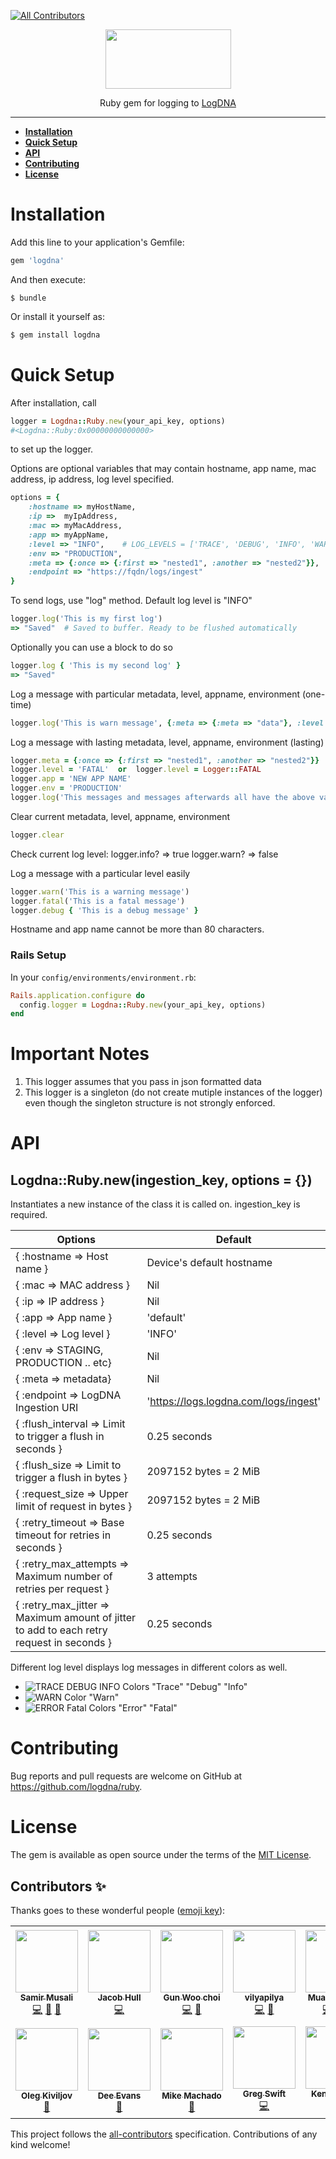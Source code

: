 
<!-- ALL-CONTRIBUTORS-BADGE:START - Do not remove or modify this section -->
[![All Contributors](https://img.shields.io/badge/all_contributors-13-orange.svg?style=flat-square)](#contributors-)
<!-- ALL-CONTRIBUTORS-BADGE:END -->
<p align="center">
  <a href="https://app.logdna.com">
    <img height="95" width="201" src="https://raw.githubusercontent.com/logdna/artwork/master/logo%2Bruby.png">
  </a>
  <p align="center">Ruby gem for logging to <a href="https://app.logdna.com">LogDNA</a></p>
</p>

---

* **[Installation](#installation)**
* **[Quick Setup](#quick-setup)**
* **[API](#api)**
* **[Contributing](#contributing)**
* **[License](#license)**

# Installation

Add this line to your application's Gemfile:

```ruby
gem 'logdna'
```

And then execute:

    $ bundle

Or install it yourself as:

```bash
$ gem install logdna
```



# Quick Setup

After installation, call

```ruby
logger = Logdna::Ruby.new(your_api_key, options)
#<Logdna::Ruby:0x00000000000000>
```

to set up the logger.

Options are optional variables that may contain hostname, app name, mac address, ip address, log level specified.

```ruby
options = {
    :hostname => myHostName,
    :ip =>  myIpAddress,
    :mac => myMacAddress,
    :app => myAppName,
    :level => "INFO",    # LOG_LEVELS = ['TRACE', 'DEBUG', 'INFO', 'WARN', 'ERROR', 'FATAL'] or your customized log level (custom levels for Rails have to be sent with a log message)
    :env => "PRODUCTION",
    :meta => {:once => {:first => "nested1", :another => "nested2"}},
    :endpoint => "https://fqdn/logs/ingest"
}
```

To send logs, use "log" method. Default log level is "INFO"

```ruby
logger.log('This is my first log')
=> "Saved"  # Saved to buffer. Ready to be flushed automatically
```

Optionally you can use a block to do so

```ruby
logger.log { 'This is my second log' }
=> "Saved"
```

Log a message with particular metadata, level, appname, environment (one-time)

```ruby
logger.log('This is warn message', {:meta => {:meta => "data"}, :level => "WARN", :app => "awesome", :env => "DEVELOPMENT"})
```

Log a message with lasting metadata, level, appname, environment (lasting)

```ruby
logger.meta = {:once => {:first => "nested1", :another => "nested2"}}
logger.level = 'FATAL'  or  logger.level = Logger::FATAL
logger.app = 'NEW APP NAME'
logger.env = 'PRODUCTION'
logger.log('This messages and messages afterwards all have the above values')
```

Clear current metadata, level, appname, environment

```ruby
logger.clear
```

Check current log level:
    logger.info? => true
    logger.warn? => false

Log a message with a particular level easily

```ruby
logger.warn('This is a warning message')
logger.fatal('This is a fatal message')
logger.debug { 'This is a debug message' }
```

Hostname and app name cannot be more than 80 characters.

### Rails Setup

In your `config/environments/environment.rb`:

```ruby
Rails.application.configure do
  config.logger = Logdna::Ruby.new(your_api_key, options)
end
```

# Important Notes

1. This logger assumes that you pass in json formatted data
2. This logger is a singleton (do not create mutiple instances of the logger) even though the singleton structure is not strongly enforced.

# API

## Logdna::Ruby.new(ingestion_key, options = {})

Instantiates a new instance of the class it is called on. ingestion_key is required.

| Options | Default |
|---------|---------|
|{ :hostname => Host name } | Device's default hostname |
|{ :mac => MAC address } | Nil |
|{ :ip => IP address } | Nil |
|{ :app => App name } | 'default' |
|{ :level => Log level } | 'INFO' |
|{ :env => STAGING, PRODUCTION .. etc} | Nil |
|{ :meta => metadata} | Nil |
|{ :endpoint => LogDNA Ingestion URI | 'https://logs.logdna.com/logs/ingest' |
|{ :flush_interval => Limit to trigger a flush in seconds } | 0.25 seconds |
|{ :flush_size => Limit to trigger a flush in bytes } | 2097152 bytes = 2 MiB |
|{ :request_size => Upper limit of request in bytes } | 2097152 bytes = 2 MiB |
|{ :retry_timeout => Base timeout for retries in seconds } | 0.25 seconds |
|{ :retry_max_attempts => Maximum number of retries per request } | 3 attempts |
|{ :retry_max_jitter => Maximum amount of jitter to add to each retry request in seconds } | 0.25 seconds |

Different log level displays log messages in different colors as well.
- ![TRACE DEBUG INFO Colors](https://placehold.it/15/515151/000000?text=+)   "Trace"  "Debug"  "Info"
- ![WARN Color](https://placehold.it/15/ec9563/000000?text=+)   "Warn"
- ![ERROR Fatal Colors](https://placehold.it/15/e37e7d/000000?text=+)   "Error"  "Fatal"



# Contributing

Bug reports and pull requests are welcome on GitHub at https://github.com/logdna/ruby.


# License

The gem is available as open source under the terms of the [MIT License](http://opensource.org/licenses/MIT).

## Contributors ✨

Thanks goes to these wonderful people ([emoji key](https://allcontributors.org/docs/en/emoji-key)):

<!-- ALL-CONTRIBUTORS-LIST:START - Do not remove or modify this section -->
<!-- prettier-ignore-start -->
<!-- markdownlint-disable -->
<table>
  <tr>
    <td align="center"><a href="https://github.com/smusali"><img src="https://avatars.githubusercontent.com/u/34287490?v=4?s=100" width="100px;" alt=""/><br /><sub><b>Samir Musali</b></sub></a><br /><a href="https://github.com/logdna/ruby/commits?author=smusali" title="Code">💻</a> <a href="https://github.com/logdna/ruby/commits?author=smusali" title="Documentation">📖</a> <a href="#maintenance-smusali" title="Maintenance">🚧</a></td>
    <td align="center"><a href="https://github.com/jakedipity"><img src="https://avatars.githubusercontent.com/u/29671917?v=4?s=100" width="100px;" alt=""/><br /><sub><b>Jacob Hull</b></sub></a><br /><a href="https://github.com/logdna/ruby/commits?author=jakedipity" title="Code">💻</a></td>
    <td align="center"><a href="https://github.com/MattChoi1"><img src="https://avatars.githubusercontent.com/u/19616902?v=4?s=100" width="100px;" alt=""/><br /><sub><b>Gun Woo choi</b></sub></a><br /><a href="https://github.com/logdna/ruby/commits?author=MattChoi1" title="Code">💻</a> <a href="https://github.com/logdna/ruby/commits?author=MattChoi1" title="Documentation">📖</a></td>
    <td align="center"><a href="https://github.com/vilyapilya"><img src="https://avatars.githubusercontent.com/u/17367511?v=4?s=100" width="100px;" alt=""/><br /><sub><b>vilyapilya</b></sub></a><br /><a href="https://github.com/logdna/ruby/commits?author=vilyapilya" title="Code">💻</a> <a href="https://github.com/logdna/ruby/commits?author=vilyapilya" title="Documentation">📖</a></td>
    <td align="center"><a href="https://github.com/respectus"><img src="https://avatars.githubusercontent.com/u/1046364?v=4?s=100" width="100px;" alt=""/><br /><sub><b>Muaz Siddiqui</b></sub></a><br /><a href="https://github.com/logdna/ruby/commits?author=respectus" title="Code">💻</a> <a href="#maintenance-respectus" title="Maintenance">🚧</a> <a href="https://github.com/logdna/ruby/pulls?q=is%3Apr+reviewed-by%3Arespectus" title="Reviewed Pull Requests">👀</a></td>
    <td align="center"><a href="https://github.com/badosu"><img src="https://avatars.githubusercontent.com/u/347552?v=4?s=100" width="100px;" alt=""/><br /><sub><b>Amadeus Folego</b></sub></a><br /><a href="https://github.com/logdna/ruby/issues?q=author%3Abadosu" title="Bug reports">🐛</a></td>
    <td align="center"><a href="https://github.com/mansoorelahi"><img src="https://avatars.githubusercontent.com/u/858265?v=4?s=100" width="100px;" alt=""/><br /><sub><b>Mansoor</b></sub></a><br /><a href="https://github.com/logdna/ruby/issues?q=author%3Amansoorelahi" title="Bug reports">🐛</a></td>
  </tr>
  <tr>
    <td align="center"><a href="https://github.com/oleg-kiviljov"><img src="https://avatars.githubusercontent.com/u/10065250?v=4?s=100" width="100px;" alt=""/><br /><sub><b>Oleg Kiviljov</b></sub></a><br /><a href="https://github.com/logdna/ruby/issues?q=author%3Aoleg-kiviljov" title="Bug reports">🐛</a></td>
    <td align="center"><a href="https://flybreeze.com/"><img src="https://avatars.githubusercontent.com/u/1904267?v=4?s=100" width="100px;" alt=""/><br /><sub><b>Dee Evans</b></sub></a><br /><a href="https://github.com/logdna/ruby/issues?q=author%3ADeekor" title="Bug reports">🐛</a></td>
    <td align="center"><a href="https://github.com/machadolab"><img src="https://avatars.githubusercontent.com/u/1002843?v=4?s=100" width="100px;" alt=""/><br /><sub><b>Mike Machado</b></sub></a><br /><a href="https://github.com/logdna/ruby/issues?q=author%3Amachadolab" title="Bug reports">🐛</a></td>
    <td align="center"><a href="http://nytefyre.net/"><img src="https://avatars.githubusercontent.com/u/372939?v=4?s=100" width="100px;" alt=""/><br /><sub><b>Greg Swift</b></sub></a><br /><a href="https://github.com/logdna/ruby/commits?author=gregswift" title="Code">💻</a></td>
    <td align="center"><a href="https://github.com/Kenneth-KT"><img src="https://avatars.githubusercontent.com/u/2994474?v=4?s=100" width="100px;" alt=""/><br /><sub><b>Kenneth-KT</b></sub></a><br /><a href="https://github.com/logdna/ruby/commits?author=Kenneth-KT" title="Code">💻</a></td>
    <td align="center"><a href="https://ximian.io/"><img src="https://avatars.githubusercontent.com/u/518143?v=4?s=100" width="100px;" alt=""/><br /><sub><b>Peter Jönsson</b></sub></a><br /><a href="#infra-mindjiver" title="Infrastructure (Hosting, Build-Tools, etc)">🚇</a></td>
  </tr>
</table>

<!-- markdownlint-restore -->
<!-- prettier-ignore-end -->

<!-- ALL-CONTRIBUTORS-LIST:END -->

This project follows the [all-contributors](https://github.com/all-contributors/all-contributors) specification. Contributions of any kind welcome!
